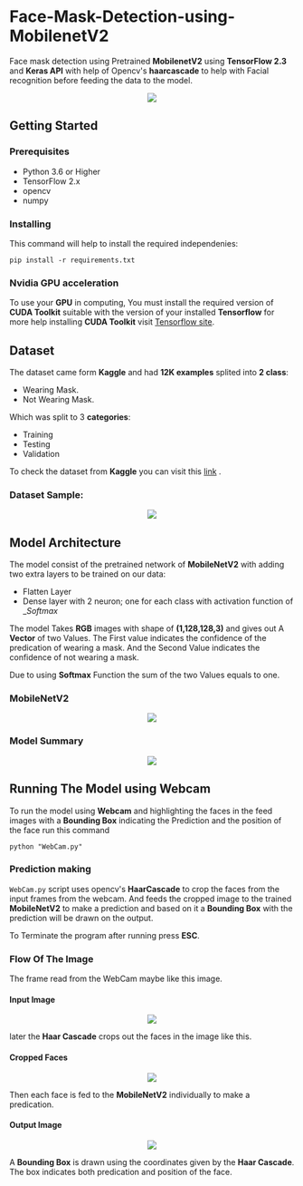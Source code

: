 # Face-Mask-Detection-using-MobilenetV2
Face mask detection using Pretrained __MobilenetV2__ using __TensorFlow 2.3__ and __Keras API__ with help of Opencv's __haarcascade__ to help with Facial recognition before feeding the data to the model. 

<p align="center">
  <img  src="https://github.com/Karimashraf01/Face-Mask-Detection-using-MobilenetV2/blob/master/img_readme/test_img.jpg">
</p>

## Getting Started
### Prerequisites
- Python 3.6 or Higher
- TensorFlow 2.x
- opencv
- numpy

### Installing
This command will help to install the required independenies:
```
pip install -r requirements.txt
```

### Nvidia GPU acceleration
To use your __GPU__ in computing, You must install the required version of __CUDA Toolkit__ suitable with the version of your installed __Tensorflow__
for more help installing __CUDA Toolkit__ visit [Tensorflow site](https://www.tensorflow.org/install/gpu).

## Dataset
The dataset came form __Kaggle__ and had __12K examples__ splited into __2 class__:
- Wearing Mask.
- Not Wearing Mask.

Which was split to 3 __categories__:
- Training 
- Testing 
- Validation

To check the dataset from __Kaggle__ you can visit this [link](https://www.kaggle.com/ashishjangra27/face-mask-12k-images-dataset) .

### Dataset Sample:
<p align="center">
  <img  src="https://github.com/Karimashraf01/Face-Mask-Detection-using-MobilenetV2/blob/master/img_readme/sample.jpg">
</p>

## Model Architecture
The model consist of the pretrained network of __MobileNetV2__ with adding two extra layers to be trained on our data:
- Flatten Layer 
- Dense layer with 2 neuron; one for each class with activation function of __Softmax_ 

The model Takes __RGB__ images with shape of __(1,128,128,3)__ and gives out A __Vector__ of two Values. The First value indicates the confidence of the predication of wearing a mask. And the Second Value indicates the confidence of not wearing a mask.

Due to using __Softmax__ Function the sum of the two Values equals to one.
### MobileNetV2
<p align="center">
  <img  src="https://github.com/Karimashraf01/Face-Mask-Detection-using-MobilenetV2/blob/master/img_readme/mobilenetv2.jpg">
</p>

### Model Summary
<p align="center">
  <img  src="https://github.com/Karimashraf01/Face-Mask-Detection-using-MobilenetV2/blob/master/img_readme/Summary.jpg">
</p>

## Running The Model using Webcam
To run the model using __Webcam__ and highlighting the faces in the feed images with a __Bounding Box__ indicating the Prediction and the position of the face run this command
```
python "WebCam.py"
```
### Prediction making
`WebCam.py` script uses opencv's __HaarCascade__ to crop the faces from the input frames from the webcam. And feeds the cropped image to the trained __MobileNetV2__ to make a prediction and based on it a __Bounding Box__ with the prediction will be drawn on the output.

To Terminate the program after running press __ESC__.


### Flow Of The Image
The frame read from the WebCam maybe like this image.

#### Input Image
<p align="center">
  <img  src="https://github.com/Karimashraf01/Face-Mask-Detection-using-MobilenetV2/blob/master/img_readme/test2.jpg">
</p>

later the __Haar Cascade__ crops out the faces in the image like this.
#### Cropped Faces
<p align="center">
  <img  src="https://github.com/Karimashraf01/Face-Mask-Detection-using-MobilenetV2/blob/master/img_readme/test2_cropped.jpg">
</p>

Then each face is fed to the __MobileNetV2__ individually to make a predication.

#### Output Image
<p align="center">
  <img  src="https://github.com/Karimashraf01/Face-Mask-Detection-using-MobilenetV2/blob/master/img_readme/output.jpg">
</p>

A __Bounding Box__ is drawn using the coordinates given by the __Haar Cascade__. The box indicates both predication and position of the face.
